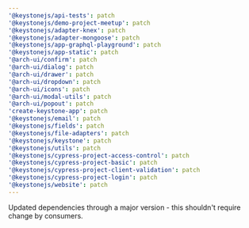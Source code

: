 ```yaml
---
'@keystonejs/api-tests': patch
'@keystonejs/demo-project-meetup': patch
'@keystonejs/adapter-knex': patch
'@keystonejs/adapter-mongoose': patch
'@keystonejs/app-graphql-playground': patch
'@keystonejs/app-static': patch
'@arch-ui/confirm': patch
'@arch-ui/dialog': patch
'@arch-ui/drawer': patch
'@arch-ui/dropdown': patch
'@arch-ui/icons': patch
'@arch-ui/modal-utils': patch
'@arch-ui/popout': patch
'create-keystone-app': patch
'@keystonejs/email': patch
'@keystonejs/fields': patch
'@keystonejs/file-adapters': patch
'@keystonejs/keystone': patch
'@keystonejs/utils': patch
'@keystonejs/cypress-project-access-control': patch
'@keystonejs/cypress-project-basic': patch
'@keystonejs/cypress-project-client-validation': patch
'@keystonejs/cypress-project-login': patch
'@keystonejs/website': patch
---
```


Updated dependencies through a major version - this shouldn't require change by consumers.
